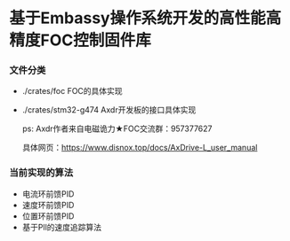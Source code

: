 # 基于Embassy操作系统开发的高性能高精度FOC控制固件库

### 文件分类

- ./crates/foc FOC的具体实现
- ./crates/stm32-g474 Axdr开发板的接口具体实现

  ps: Axdr作者来自电磁诡力★FOC交流群：957377627

  具体网页：https://www.disnox.top/docs/AxDrive-L_user_manual

### 当前实现的算法

- 电流环前馈PID
- 速度环前馈PID
- 位置环前馈PID
- 基于Pll的速度追踪算法
